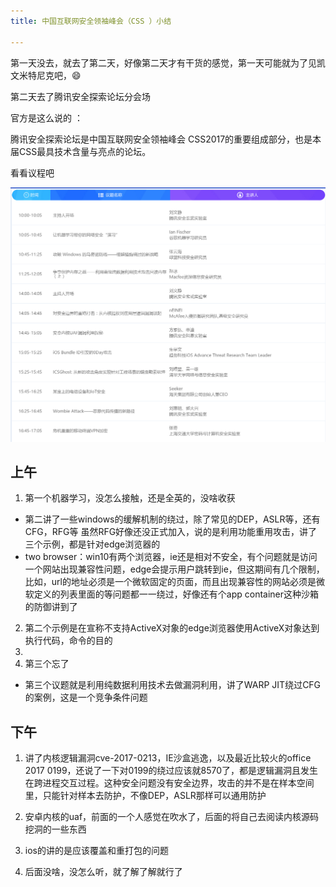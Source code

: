 ```yaml
---
title: 中国互联网安全领袖峰会（CSS ）小结

---
```


第一天没去，就去了第二天，好像第二天才有干货的感觉，第一天可能就为了见凯文米特尼克吧，😄

第二天去了腾讯安全探索论坛分会场

官方是这么说的 ：

腾讯安全探索论坛是中国互联网安全领袖峰会 CSS2017的重要组成部分，也是本届CSS最具技术含量与亮点的论坛。

看看议程吧

![腾讯安全探索论坛（TSec）][1]

## 上午

1. 第一个机器学习，没怎么接触，还是全英的，没啥收获

- 第二讲了一些windows的缓解机制的绕过，除了常见的DEP，ASLR等，还有CFG，RFG等
虽然RFG好像还没正式加入，说的是利用功能重用攻击，讲了三个示例，都是针对edge浏览器的
- two browser：win10有两个浏览器，ie还是相对不安全，有个问题就是访问一个网站出现兼容性问题，edge会提示用户跳转到ie，但这期间有几个限制，比如，url的地址必须是一个微软固定的页面，而且出现兼容性的网站必须是微软定义的列表里面的等问题都一一绕过，好像还有个app container这种沙箱的防御讲到了
2. 第二个示例是在宣称不支持ActiveX对象的edge浏览器使用ActiveX对象达到执行代码，命令的目的
3. 
3. 第三个忘了

- 第三个议题就是利用纯数据利用技术去做漏洞利用，讲了WARP JIT绕过CFG的案例，这是一个竞争条件问题


## 下午

1. 讲了内核逻辑漏洞cve-2017-0213，IE沙盒逃逸，以及最近比较火的office 2017 0199，还说了一下对0199的绕过应该就8570了，都是逻辑漏洞且发生在跨进程交互过程。这种安全问题没有安全边界，攻击的并不是在样本空间里，只能针对样本去防护，不像DEP，ASLR那样可以通用防护
2. 安卓内核的uaf，前面的一个人感觉在吹水了，后面的将自己去阅读内核源码挖洞的一些东西

3. ios的讲的是应该覆盖和重打包的问题
4. 后面没啥，没怎么听，就了解了解就行了









  [1]: ./images/1502889238666.jpg